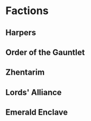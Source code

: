 # Factions

## Harpers

## Order of the Gauntlet

## Zhentarim

## Lords' Alliance

## Emerald Enclave